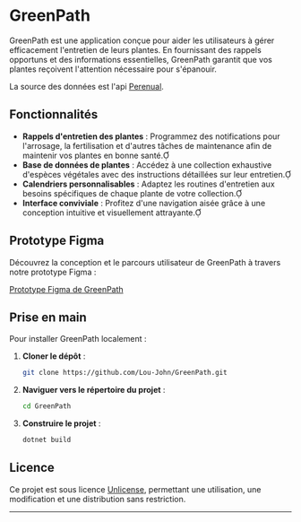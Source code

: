 # GreenPath

GreenPath est une application conçue pour aider les utilisateurs à gérer efficacement l'entretien de leurs plantes. En fournissant des rappels opportuns et des informations essentielles, GreenPath garantit que vos plantes reçoivent l'attention nécessaire pour s'épanouir.

La source des données est l'api [Perenual](https://perenual.com/docs/api).

## Fonctionnalités

- **Rappels d'entretien des plantes** : Programmez des notifications pour l'arrosage, la fertilisation et d'autres tâches de maintenance afin de maintenir vos plantes en bonne santé.
- **Base de données de plantes** : Accédez à une collection exhaustive d'espèces végétales avec des instructions détaillées sur leur entretien.
- **Calendriers personnalisables** : Adaptez les routines d'entretien aux besoins spécifiques de chaque plante de votre collection.
- **Interface conviviale** : Profitez d'une navigation aisée grâce à une conception intuitive et visuellement attrayante.

## Prototype Figma

Découvrez la conception et le parcours utilisateur de GreenPath à travers notre prototype Figma :

[Prototype Figma de GreenPath](https://www.figma.com/proto/bXueCsTAw7atOr7TLrB8zF/Plant-care-app?node-id=1-693&p=f&t=p4iyJJmYINfMyrYS-1&scaling=scale-down&content-scaling=fixed&page-id=0%3A1&starting-point-node-id=1%3A693)

## Prise en main

Pour installer GreenPath localement :

1. **Cloner le dépôt** :
   ```bash
   git clone https://github.com/Lou-John/GreenPath.git
   ```
2. **Naviguer vers le répertoire du projet** :
   ```bash
   cd GreenPath
   ```
3. **Construire le projet** :
   ```bash
   dotnet build
   ```

## Licence

Ce projet est sous licence [Unlicense](https://github.com/Lou-John/GreenPath/blob/master/LICENSE.txt), permettant une utilisation, une modification et une distribution sans restriction.

---
